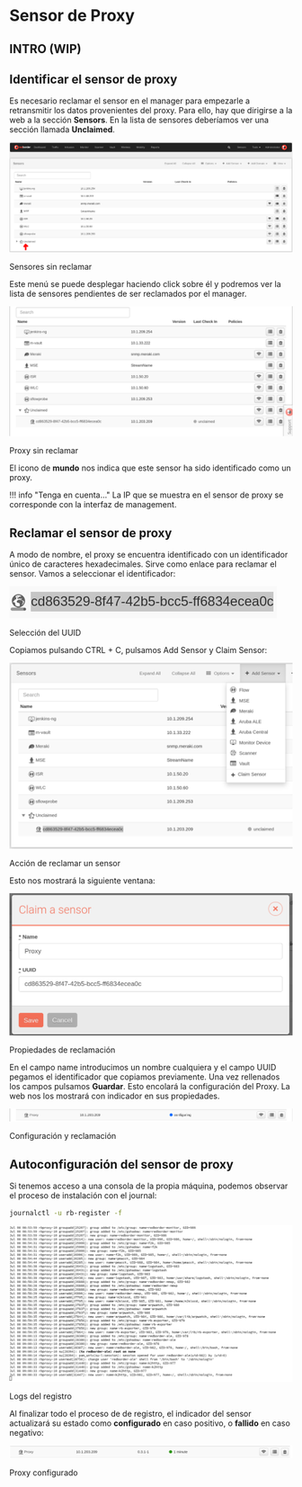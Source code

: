 # Sensor de Proxy

## INTRO (WIP)

## Identificar el sensor de proxy

Es necesario reclamar el sensor en el manager para empezarle a retransmitir los datos provenientes del proxy. Para ello, hay que dirigirse a la web a la sección **Sensors**. En la lista de sensores deberíamos ver una sección llamada **Unclaimed**.

![Sensores sin reclamar](images/Unclaimed_loc.png)

Sensores sin reclamar

Este menú se puede desplegar haciendo click sobre él y podremos ver la lista de sensores pendientes de ser reclamados por el manager. 

![Proxy sin reclamar](images/proxy_unclaimed.png)

Proxy sin reclamar

El icono de **mundo** nos indica que este sensor ha sido identificado como un proxy.

!!! info "Tenga en cuenta..."
    La IP que se muestra en el sensor de proxy se corresponde con la interfaz de management.

## Reclamar el sensor de proxy

A modo de nombre, el proxy se encuentra identificado con un identificador único de caracteres hexadecimales. Sirve como enlace para reclamar el sensor. Vamos a seleccionar el identificador:

![Selección del UUID](images/select_uuid.png)

Selección del UUID

Copiamos pulsando CTRL + C, pulsamos Add Sensor y Claim Sensor:

![Acción de reclamar un sensor](images/Claim_sensor.png)

Acción de reclamar un sensor

Esto nos mostrará la siguiente ventana:

![Propiedades de reclamación](images/Claim_sensor_fields.png)

Propiedades de reclamación

En el campo name introducimos un nombre cualquiera y el campo UUID pegamos el identificador que copiamos previamente. Una vez rellenados los campos pulsamos **Guardar**. Esto encolará la configuración del Proxy. La web nos los mostrará con indicador en sus propiedades.

![Configuración y reclamación](images/Configuring_claimed.png)

Configuración y reclamación

## Autoconfiguración del sensor de proxy

Si tenemos acceso a una consola de la propia máquina, podemos observar el proceso de instalación con el journal:

``` bash title="Print the setup logs"
journalctl -u rb-register -f
```

![Logs del registro](images/journal_register.png)

Logs del registro

Al finalizar todo el proceso de de registro, el indicador del sensor actualizará su estado como **configurado** en caso positivo, o **fallido** en caso negativo:

![Proxy configurado](images/Proxy_configured.png)

Proxy configurado
